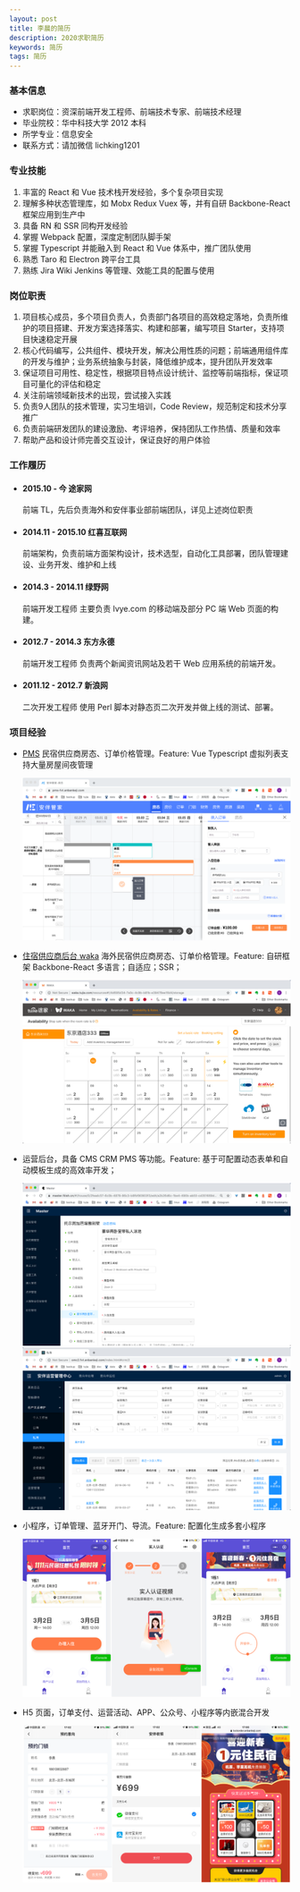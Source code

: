```yaml
---
layout: post
title: 李晨的简历
description: 2020求职简历
keywords: 简历
tags: 简历
---
```


### 基本信息

- 求职岗位：资深前端开发工程师、前端技术专家、前端技术经理
- 毕业院校：华中科技大学 2012 本科
- 所学专业：信息安全
- 联系方式：请加微信 lichking1201

### 专业技能

1. 丰富的 React 和 Vue 技术栈开发经验，多个复杂项目实现
2. 理解多种状态管理库，如 Mobx Redux Vuex 等，并有自研 Backbone-React 框架应用到生产中
3. 具备 RN 和 SSR 同构开发经验
4. 掌握 Webpack 配置，深度定制团队脚手架
5. 掌握 Typescript 并能融入到 React 和 Vue 体系中，推广团队使用
6. 熟悉 Taro 和 Electron 跨平台工具
7. 熟练 Jira Wiki Jenkins 等管理、效能工具的配置与使用

### 岗位职责

1. 项目核心成员，多个项目负责人，负责部门各项目的高效稳定落地，负责所维护的项目搭建、开发方案选择落实、构建和部署，编写项目 Starter，支持项目快速稳定开展
2. 核心代码编写，公共组件、模块开发，解决公用性质的问题；前端通用组件库的开发与维护；业务系统抽象与封装，降低维护成本，提升团队开发效率
3. 保证项目可用性、稳定性，根据项目特点设计统计、监控等前端指标，保证项目可量化的评估和稳定
4. 关注前端领域新技术的出现，尝试接入实践
5. 负责9人团队的技术管理，实习生培训，Code Review，规范制定和技术分享推广
6. 负责前端研发团队的建设激励、考评培养，保持团队工作热情、质量和效率
7. 帮助产品和设计师完善交互设计，保证良好的用户体验

### 工作履历

- #### 2015.10 - 今 途家网

  前端 TL，先后负责海外和安伴事业部前端团队，详见上述岗位职责

- #### 2014.11 - 2015.10 红喜互联网

  前端架构，负责前端方面架构设计，技术选型，自动化工具部署，团队管理建设、业务开发、维护和上线

- #### 2014.3 - 2014.11 绿野网

  前端开发工程师 主要负责 lvye.com 的移动端及部分 PC 端 Web 页面的构建。

- #### 2012.7 - 2014.3 东方永德

  前端开发工程师 负责两个新闻资讯网站及若干 Web 应用系统的前端开发。

- #### 2011.12 - 2012.7 新浪网

  二次开发工程师 使用 Perl 脚本对静态页二次开发并做上线的测试、部署。

### 项目经验

- [PMS](guanjia.anbankeji.com) 民宿供应商房态、订单价格管理。Feature: Vue Typescript 虚拟列表支持大量房屋间夜管理

  ![](/resouse/img/resume-pms.png)

- [住宿供应商后台 waka](https://waka.tujia.com) 海外民宿供应商房态、订单价格管理。Feature: 自研框架 Backbone-React 多语言；自适应；SSR；

  ![](/resouse/img/resume-waka.png)

- 运营后台，具备 CMS CRM PMS 等功能。Feature: 基于可配置动态表单和自动模板生成的高效率开发；

  ![](/resouse/img/resume-master.png)
  ![](/resouse/img/resume-omc.png)

- 小程序，订单管理、蓝牙开门、导流。Feature: 配置化生成多套小程序

  ![](/resouse/img/resume-mp.png)

- H5 页面，订单支付、运营活动、APP、公众号、小程序等内嵌混合开发

  ![](/resouse/img/resume-h5.png)